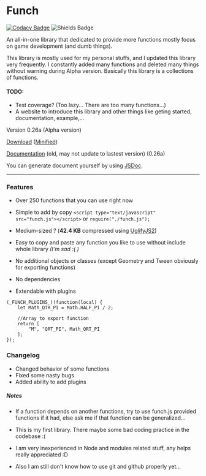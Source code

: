 # Funch
[![Codacy Badge](https://api.codacy.com/project/badge/Grade/426b8adb46464fcfb618dc22d4c7d73d)](https://www.codacy.com/app/Trung0246/Funch?utm_source=github.com&amp;utm_medium=referral&amp;utm_content=Trung0246/Funch&amp;utm_campaign=Badge_Grade)
![Shields Badge](https://img.shields.io/badge/license-MIT-blue.svg)

An all-in-one library that dedicated to provide more functions mostly focus on game development (and dumb things).

This library is mostly used for my personal stuffs, and I updated this library very frequently. I constantly added many functions and deleted many things without warning during Alpha version. Basically this library is a collections of functions.

#### TODO:
- Test coverage? (Too lazy... There are too many functions...)
- A website to introduce this library and other things like geting started, documentation, example,...

Version 0.26a (Alpha version)

[Download](https://cdn.rawgit.com/Trung0246/Funch/7117fafc/src/funch.js) ([Minified](https://cdn.rawgit.com/Trung0246/Funch/7117fafc/src/funch.min.js))

[Documentation](https://cdn.rawgit.com/Trung0246/Funch/7117fafc/docs/index.html) (old, may not update to lastest version) (0.26a)

You can generate document yourself by using [JSDoc](http://usejsdoc.org/).

---

### Features
- Over 250 functions that you can use right now

- Simple to add by copy `<script type="text/javascript" src="funch.js"></script>` or `require("./funch.js");`

- Medium-sized ? (**42.4 KB** compressed using [UglifyJS2](https://github.com/mishoo/UglifyJS2))

- Easy to copy and paste any function you like to use without include whole library *(I'm sad :( )*

- No additional objects or classes (except Geometry and Tween obviously for exporting functions)

- No dependencies

- Extendable with plugins

```
(_FUNCH_PLUGINS_)(function(local) {
	let Math_QTR_PI = Math.HALF_PI / 2;

	//Array to export function
	return [
		"M", "QRT_PI", Math_QRT_PI
	];
});
```

### Changelog

- Changed behavior of some functions
- Fixed some nasty bugs
- Added ability to add plugins

##### Notes
    
  - If a function depends on another functions, try to use funch.js provided functions if it had, else ask me if that function can be generalized...
    
  - This is my first library. There maybe some bad coding practice in the codebase :(
  
  - I am very inexperienced in Node and modules related stuff, any helps really appreciated :D
  
  - Also I am still don't know how to use git and github properly yet...

